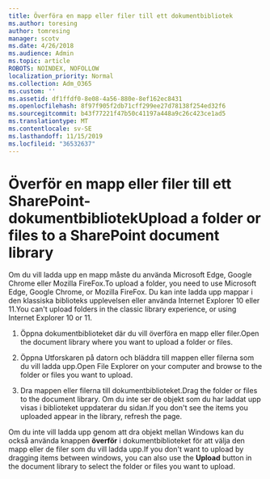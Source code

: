 ```yaml
---
title: Överföra en mapp eller filer till ett dokumentbibliotek
ms.author: toresing
author: tomresing
manager: scotv
ms.date: 4/26/2018
ms.audience: Admin
ms.topic: article
ROBOTS: NOINDEX, NOFOLLOW
localization_priority: Normal
ms.collection: Adm_O365
ms.custom: ''
ms.assetid: df1ffdf0-8e08-4a56-880e-8ef162ec8431
ms.openlocfilehash: 8f97f905f2db71cff299ee27d78138f254ed32f6
ms.sourcegitcommit: b43f77221f47b50c41197a448a9c26c423ce1ad5
ms.translationtype: MT
ms.contentlocale: sv-SE
ms.lasthandoff: 11/15/2019
ms.locfileid: "36532637"
---
```

# <a name="upload-a-folder-or-files-to-a-sharepoint-document-library"></a><span data-ttu-id="34f10-102">Överför en mapp eller filer till ett SharePoint-dokumentbibliotek</span><span class="sxs-lookup"><span data-stu-id="34f10-102">Upload a folder or files to a SharePoint document library</span></span>

<span data-ttu-id="34f10-103">Om du vill ladda upp en mapp måste du använda Microsoft Edge, Google Chrome eller Mozilla FireFox.</span><span class="sxs-lookup"><span data-stu-id="34f10-103">To upload a folder, you need to use Microsoft Edge, Google Chrome, or Mozilla FireFox.</span></span> <span data-ttu-id="34f10-104">Du kan inte ladda upp mappar i den klassiska biblioteks upplevelsen eller använda Internet Explorer 10 eller 11.</span><span class="sxs-lookup"><span data-stu-id="34f10-104">You can't upload folders in the classic library experience, or using Internet Explorer 10 or 11.</span></span>
  
1. <span data-ttu-id="34f10-105">Öppna dokumentbiblioteket där du vill överföra en mapp eller filer.</span><span class="sxs-lookup"><span data-stu-id="34f10-105">Open the document library where you want to upload a folder or files.</span></span>
    
2. <span data-ttu-id="34f10-106">Öppna Utforskaren på datorn och bläddra till mappen eller filerna som du vill ladda upp.</span><span class="sxs-lookup"><span data-stu-id="34f10-106">Open File Explorer on your computer and browse to the folder or files you want to upload.</span></span>
    
3. <span data-ttu-id="34f10-107">Dra mappen eller filerna till dokumentbiblioteket.</span><span class="sxs-lookup"><span data-stu-id="34f10-107">Drag the folder or files to the document library.</span></span> <span data-ttu-id="34f10-108">Om du inte ser de objekt som du har laddat upp visas i biblioteket uppdaterar du sidan.</span><span class="sxs-lookup"><span data-stu-id="34f10-108">If you don't see the items you uploaded appear in the library, refresh the page.</span></span> 
    
<span data-ttu-id="34f10-109">Om du inte vill ladda upp genom att dra objekt mellan Windows kan du också använda knappen **överför** i dokumentbiblioteket för att välja den mapp eller de filer som du vill ladda upp.</span><span class="sxs-lookup"><span data-stu-id="34f10-109">If you don't want to upload by dragging items between windows, you can also use the **Upload** button in the document library to select the folder or files you want to upload.</span></span> 
  

